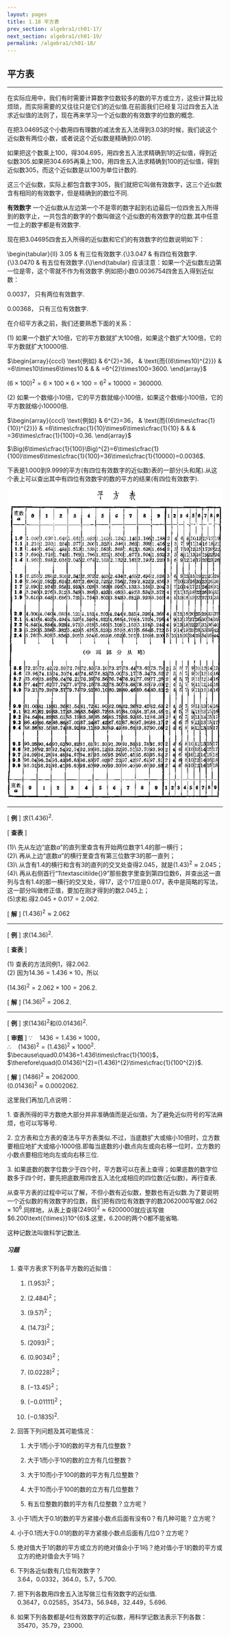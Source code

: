 ```yaml
---
layout: pages
title: 1.18 平方表
prev_section: algebra1/ch01-17/
next_section: algebra1/ch01-19/
permalink: /algebra1/ch01-18/
---
```


平方表
------

----

在实际应用中，我们有时需要计算数字位数较多的数的平方或立方，这些计算比较烦琐，而实际需要的又往往只是它们的近似值.在前面我们已经复习过四舍五入法求近似值的法则了，现在再来学习一个近似数的有效数字的位数的概念.

在把$3.04695$这个小数用四有理数的减法舍五入法得到$3.03$的时候，我们说这个近似数有两位小数，或者说这个近似数是精确到$0.01$的.

如果把这个数乘上$100$，得$304.695$，用四舍五入法求精确到$1$的近似值，得到近似数$305$.如果把$304.695$再乘上$100$，用四舍五入法求精确到$100$的近似值，得到近似数$305$，而这个近似数是以$100$为单位计数的.

这三个近似数，实际上都包含数字$305$，我们就把它叫做有效数字，这三个近似数含有相同的有效数字，但是精确到的数位不同.

**有效数字** 一个近似数从左边第一个不是零的数字起到右边最后一位四舍五入所得到的数字止，一共包含的数字的个数叫做这个近似数的有效数字的位数.其中任意一位上的数字都是有效数字.

现在把$3.04695$四舍五入所得的近似数和它们的有效数字的位数说明如下：

\begin{tabular}{ll}
$3.05$ & 有三位有效数字.{\\}$3.047$ & 有四位有效数字.{\\}$3.0470$ & 有五位有效数字.{\\}\end{tabular}
应该注意：如果一个近似数左边第一位是零，这个零就不作为有效数字.例如把小数$0.0036754$四舍五入得到近似数：

$0.0037$， 只有两位有效数字.

$0.00368$， 只有三位有效数字.

在介绍平方表之前，我们还要熟悉下面的关系：

(1) 如果一个数扩大$10$倍，它的平方数就扩大$100$倍，如果这个数扩大$100$倍，它的平方数就扩大$10000$倍.

$\begin{array}{cccl}
\text{例如} & 6^{2}=36， & \text{而{(6\times10)^{2}}} & =6\times10\times6\times10  
 &  &  & =6^{2}\times100=3600.
\end{array}$

$(6\times100)^{2}=6\times100\times6\times100=6^{2}\times10000=360000$.

(2) 如果一个数缩小$10$倍，它的平方数就缩小$100$倍，如果这个数缩小$100$倍，它的平方数就缩小$10000$倍.

$\begin{array}{cccl}
\text{例如} & 6^{2}=36， & \text{而{(6\times\cfrac{1}{10})^{2}}} & =6\times\cfrac{1}{10}\times6\times\cfrac{1}{10}  
 &  &  & =36\times\cfrac{1}{100}=0.36.
\end{array}$

$\Big(6\times\cfrac{1}{100}\Big)^{2}=6\times\cfrac{1}{100}\times6\times\cfrac{1}{100}=36\times\cfrac{1}{10000}=0.0036$.

下表是$1.000$到$9.999$的平方(有四位有效数字的近似数)表的一部分(头和尾).从这个表上可以查出其中有四位有效数宇的数的平方的结果(有四位有效数字).

![](../images/066.png)


----

[ **例** ] 求$(1.436)^{2}$.

[ **查表** ]

(1)\ 先从左边“底数$a$”的直列里查含有开始两位数字$1.4$的那一横行；  
(2)\ 再从上边“底数$a$”的横行里查含有第三位数字$3$的那一直列；  
(3)\ 从含有$1.4$的横行和含有$3$的直列的交叉处查得$2.045$，就是$(1.43)^{2}\approx2.045$；  
(4)\ 再从右侧首行“1\textasciitilde{}9”那些数字里查到第四位数$6$，并查出这一直列与含有$1.4$的那一横行的交叉处，得$17$，这个$17$应是$0.017$，表中是简略的写法，这一部分叫做修正值，要加在刚才得到的数$2.045$上；  
(5)求和.得$2.045+0.017=2.062$.

[ **解** ] $(1.436)^{2}\approx2.062$


----

[ **例** ] 求$(14.36)^{2}$.

[ **查表** ]

(1) 查表的方法同例1，得$2.062$.  
(2) 因为$14.36=1.436\times10$，所以


$(14.36)^{2}=2.062\times100=206.2$.

[ **解** ] $(14.36)^{2}=206.2$.


----

[ **例** ] 求$(1436)^{2}$和$(0.01436)^{2}$.

[ **审题** ] $\because\quad1436=1.436\times1000$，  
$\therefore\quad(1436)^{2}=(1.436)^{2}\times1000^{2}$.  
$\because\quad0.01436=1.436\times\cfrac{1}{100}$，  
$\therefore\quad(0.01436)^{2}=(1.436)^{2}\times\cfrac{1}{100^{2}}$.

[ **解** ] $(1486)^{2}\approx2062000$.  
$(0.01436)^{2}\approx0.0002062$.


这里我们再加几点说明：

1. 查表所得的平方数绝大部分并非准确值而是近似值，为了避免近似符号的写法麻烦，也可以写等号.

2. 立方表和立方表的查法与平方表类似.不过，当底数扩大或缩小$10$倍时，立方数要相应地扩大或缩小1000倍.即每当底数的小数点向左或向右移一位时，立方数的小数点要相应地向左或向右移三位.

3. 如果底数的数字位数少于四个时，平方数可以在表上查得；如果底数的数字位数多于四个时，要先把底数用四舍五入法化成相应的四位数(近似数)，再行查表.

从查平方表的过程中可以了解，不但小数有近似数，整数也有近似数.为了要说明一个近似数的有效数字的位数，我们把有四位有效数字的数$2062000$写做$2.062\times10^{6}$.同样地，从表上查得$(2490)^{2}\approx6200000$就应该写做$6.200\text{{\times}}10^{6}$.这里，$6.200$的两个$0$都不能省略.

这种记数法叫做科学记数法.

<div class="note">
<h5>习题</h5>
</div>

1.  查平方表求下列各平方数的近拟值：

    1.  $(1.953)^{2}$；

    2.  $(2.484)^{2}$；

    3.  $(9.57)^{2}$；

    4.  $(14.73)^{2}$；

    5.  $(2093)^{2}$；

    6.  $(0.9034)^{2}$；

    7.  $(0.0228)^{2}$；

    8.  $(-13.45)^{2}$；

    9.  $(-0.01111)^{2}$；

    10. $(-0.1835)^{2}$.

2.  回答下列问题及其可能情况：

    1.  大于$1$而小于$10$的数的平方有几位整数？

    2.  大于$1$而小于$10$的数的立方有几位整数？

    3.  大于$10$而小于$100$的数的平方有几位整数？

    4.  大于$10$而小于$100$的数的立方有几位整数？

    5.  有五位整数的数的平方有几位整数？立方呢？

3.  小于$1$而大于$0.1$的数的平方紧接小数点后面有没有$0$？有几种可能？立方呢？

4.  小于$0.1$而大于$0.01$的数的平方紧接小数点后面有几位$0$？立方呢？

5.  绝对值大于$1$的数的平方或立方的绝对值会小于$1$吗？绝对值小于$1$的数的平方或立方的绝对值会大于$1$吗？

6.  下列各近似数有几位有效数字？\
    $3.64$，$0.0332$，$364.0$，$5.7$，$5.700$.

7.  把下列各数用四舍五入法写做三位有效数字的近似值.\
    $0.3647$，$0.02585$，$35473$，$56.948$，$32.449$，$5.696$.

8.  如果下列各数都是4位有效数字的近似数，用科学记数法表示下列各数：\
    $35470$，$35.79$，$23000$.



